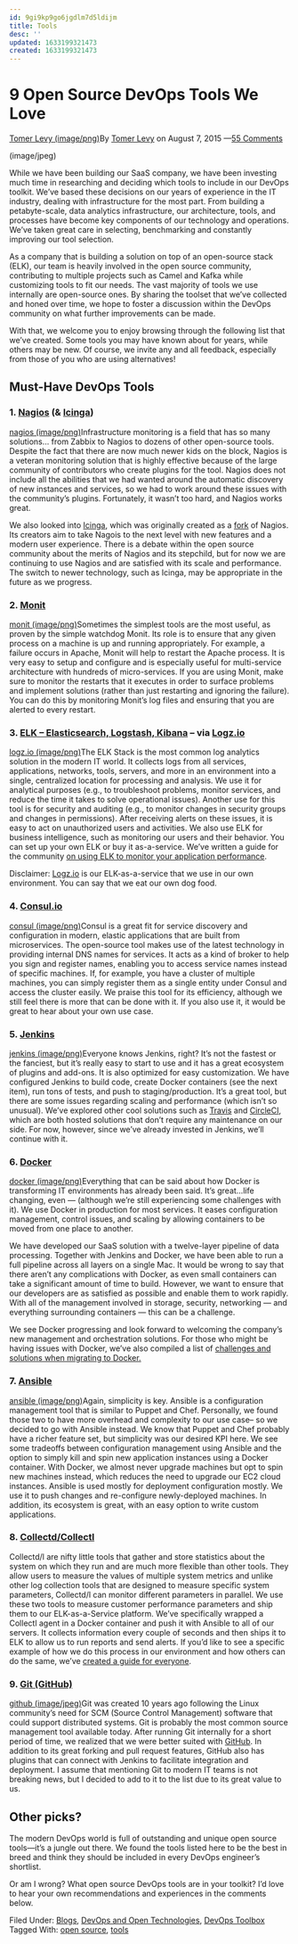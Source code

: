 ```yaml
---
id: 9gi9kp9go6jgdlm7d5ldijm
title: Tools
desc: ''
updated: 1633199321473
created: 1633199321473
---
```


# 9 Open Source DevOps Tools We Love

[Tomer Levy (image/png)](https://devops.com/author/tlevy/)By [Tomer Levy](https://devops.com/author/tlevy/) on August 7, 2015 —[55 Comments](https://devops.com/9-open-source-devops-tools-love/#disqus_thread)

(image/jpeg)

While we have been building our SaaS company, we have been investing much time in researching and deciding which tools to include in our DevOps toolkit. We’ve based these decisions on our years of experience in the IT industry, dealing with infrastructure for the most part. From building a petabyte-scale, data analytics infrastructure, our architecture, tools, and processes have become key components of our technology and operations. We’ve taken great care in selecting, benchmarking and constantly improving our tool selection.

As a company that is building a solution on top of an open-source stack (ELK), our team is heavily involved in the open source community, contributing to multiple projects such as Camel and Kafka while customizing tools to fit our needs. The vast majority of tools we use internally are open-source ones. By sharing the toolset that we’ve collected and honed over time, we hope to foster a discussion within the DevOps community on what further improvements can be made.

With that, we welcome you to enjoy browsing through the following list that we’ve created. Some tools you may have known about for years, while others may be new. Of course, we invite any and all feedback, especially from those of you who are using alternatives!

## Must-Have DevOps Tools

### 1. [Nagios](https://www.nagios.org/) (& [Icinga](https://www.icinga.org/))

[nagios (image/png)](http://devops.com/wp-content/uploads/2015/08/nagios.png)Infrastructure monitoring is a field that has so many solutions… from Zabbix to Nagios to dozens of other open-source tools. Despite the fact that there are now much newer kids on the block, Nagios is a veteran monitoring solution that is highly effective because of the large community of contributors who create plugins for the tool. Nagios does not include all the abilities that we had wanted around the automatic discovery of new instances and services, so we had to work around these issues with the community’s plugins. Fortunately, it wasn’t too hard, and Nagios works great.

We also looked into [Icinga](https://www.icinga.org/), which was originally created as a [fork](https://en.wikipedia.org/wiki/Fork_(software_development)) of Nagios. Its creators aim to take Nagois to the next level with new features and a modern user experience. There is a debate within the open source community about the merits of Nagios and its stepchild, but for now we are continuing to use Nagios and are satisfied with its scale and performance. The switch to newer technology, such as Icinga, may be appropriate in the future as we progress.

### 2. [Monit](https://mmonit.com/monit/)

[monit (image/png)](http://devops.com/wp-content/uploads/2015/08/monit.png)Sometimes the simplest tools are the most useful, as proven by the simple watchdog Monit. Its role is to ensure that any given process on a machine is up and running appropriately. For example, a failure occurs in Apache, Monit will help to restart the Apache process. It is very easy to setup and configure and is especially useful for multi-service architecture with hundreds of micro-services. If you are using Monit, make sure to monitor the restarts that it executes in order to surface problems and implement solutions (rather than just restarting and ignoring the failure). You can do this by monitoring Monit’s log files and ensuring that you are alerted to every restart.

### 3. [ELK – Elasticsearch, Logstash, Kibana](https://www.elastic.co/webinars/elk-stack-devops-environment) – via [Logz.io](http://logz.io/?utm_source=devops.com&utm_medium=referral&utm_content=9_open_source_devops_tools&utm_campaign=contributed_article)

[logz.io (image/png)](http://devops.com/wp-content/uploads/2015/08/logzio.png)The ELK Stack is the most common log analytics solution in the modern IT world. It collects logs from all services, applications, networks, tools, servers, and more in an environment into a single, centralized location for processing and analysis. We use it for analytical purposes (e.g., to troubleshoot problems, monitor services, and reduce the time it takes to solve operational issues). Another use for this tool is for security and auditing (e.g., to monitor changes in security groups and changes in permissions). After receiving alerts on these issues, it is easy to act on unauthorized users and activities. We also use ELK for business intelligence, such as monitoring our users and their behavior. You can set up your own ELK or buy it as-a-service. We’ve written a guide for the community [on using ELK to monitor your application performance](http://logz.io/blog/elk-monitor-platform-performance/?utm_source=devops.com&utm_medium=referral&utm_content=9_open_source_devops_tools&utm_campaign=contributed_article).

Disclaimer: [Logz.io](http://logz.io/?utm_source=devops.com&utm_medium=referral&utm_content=9_open_source_devops_tools&utm_campaign=contributed_article) is our ELK-as-a-service that we use in our own environment. You can say that we eat our own dog food.

### 4. [Consul.io](https://consul.io/intro)

[consul (image/png)](http://devops.com/wp-content/uploads/2015/08/consul.png)Consul is a great fit for service discovery and configuration in modern, elastic applications that are built from microservices. The open-source tool makes use of the latest technology in providing internal DNS names for services. It acts as a kind of broker to help you sign and register names, enabling you to access service names instead of specific machines. If, for example, you have a cluster of multiple machines, you can simply register them as a single entity under Consul and access the cluster easily. We praise this tool for its efficiency, although we still feel there is more that can be done with it. If you also use it, it would be great to hear about your own use case.

### 5. [Jenkins](https://jenkins-ci.org/)

[jenkins (image/png)](http://devops.com/wp-content/uploads/2015/08/jenkins.png)Everyone knows Jenkins, right? It’s not the fastest or the fanciest, but it’s really easy to start to use and it has a great ecosystem of plugins and add-ons. It is also optimized for easy customization. We have configured Jenkins to build code, create Docker containers (see the next item), run tons of tests, and push to staging/production. It’s a great tool, but there are some issues regarding scaling and performance (which isn’t so unusual). We’ve explored other cool solutions such as [Travis](https://travis-ci.org/) and [CircleCI](https://circleci.com/), which are both hosted solutions that don’t require any maintenance on our side. For now, however, since we’ve already invested in Jenkins, we’ll continue with it.

### 6. [Docker](https://www.docker.com/)

[docker (image/png)](http://devops.com/wp-content/uploads/2015/08/docker.png)Everything that can be said about how Docker is transforming IT environments has already been said. It’s great…life changing, even — (although we’re still experiencing some challenges with it). We use Docker in production for most services. It eases configuration management, control issues, and scaling by allowing containers to be moved from one place to another.

We have developed our SaaS solution with a twelve-layer pipeline of data processing. Together with Jenkins and Docker, we have been able to run a full pipeline across all layers on a single Mac. It would be wrong to say that there aren’t any complications with Docker, as even small containers can take a significant amount of time to build. However, we want to ensure that our developers are as satisfied as possible and enable them to work rapidly. With all of the management involved in storage, security, networking — and everything surrounding containers — this can be a challenge.

We see Docker progressing and look forward to welcoming the company’s new management and orchestration solutions. For those who might be having issues with Docker, we’ve also compiled a list of [challenges and solutions when migrating to Docker.](http://logz.io/blog/migrating-to-docker/?utm_source=devops.com&utm_medium=referral&utm_content=9_open_source_devops_tools&utm_campaign=contributed_article)

### 7. [Ansible](http://www.ansible.com/)

[ansible (image/png)](http://devops.com/wp-content/uploads/2015/08/ansible.png)Again, simplicity is key. Ansible is a configuration management tool that is similar to Puppet and Chef.  Personally, we found those two to have more overhead and complexity to our use case– so we decided to go with Ansible instead. We know that Puppet and Chef probably have a richer feature set, but simplicity was our desired KPI here. We see some tradeoffs between configuration management using Ansible and the option to simply kill and spin new application instances using a Docker container. With Docker, we almost never upgrade machines but opt to spin new machines instead, which reduces the need to upgrade our EC2 cloud instances. Ansible is used mostly for deployment configuration mostly. We use it to push changes and re-configure newly-deployed machines. In addition, its ecosystem is great, with an easy option to write custom applications.

### 8. [Collectd/Collectl](http://collectl.sourceforge.net/)

Collectd/l are nifty little tools that gather and store statistics about the system on which they run and are much more flexible than other tools. They allow users to measure the values of multiple system metrics and unlike other log collection tools that are designed to measure specific system parameters, Collectd/l can monitor different parameters in parallel. We use these two tools to measure customer performance parameters and ship them to our ELK-as-a-Service platform. We’ve specifically wrapped a Collectl agent in a Docker container and push it with Ansible to all of our servers. It collects information every couple of seconds and then ships it to ELK to allow us to run reports and send alerts. If you’d like to see a specific example of how we do this process in our environment and how others can do the same, we’ve [created a guide for everyone](http://logz.io/blog/elk-monitor-platform-performance/?utm_source=devops.com&utm_medium=referral&utm_content=9_open_source_devops_tools&utm_campaign=contributed_article).

### 9. [Git (GitHub)](https://github.com/)

[github (image/jpeg)](http://devops.com/wp-content/uploads/2015/08/github.jpg)Git was created 10 years ago following the Linux community’s need for SCM (Source Control Management) software that could support distributed systems. Git is probably the most common source management tool available today. After running Git internally for a short period of time, we realized that we were better suited with [GitHub](http://github.com/). In addition to its great forking and pull request features, GitHub also has plugins that can connect with Jenkins to facilitate integration and deployment. I assume that mentioning Git to modern IT teams is not breaking news, but I decided to add to it to the list due to its great value to us.

## Other picks?

The modern DevOps world is full of outstanding and unique open source tools—it’s a jungle out there. We found the tools listed here to be the best in breed and think they should be included in every DevOps engineer’s shortlist.

Or am I wrong? What open source DevOps tools are in your toolkit? I’d love to hear your own recommendations and experiences in the comments below.

Filed Under: [Blogs](https://devops.com/category/blogs/), [DevOps and Open Technologies](https://devops.com/category/blogs/devops-open-technologies/), [DevOps Toolbox](https://devops.com/category/blogs/devops-toolbox/) Tagged With: [open source](https://devops.com/tag/open-source/), [tools](https://devops.com/tag/tools/)
